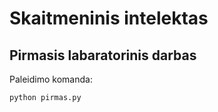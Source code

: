 # Skaitmeninis intelektas

## Pirmasis labaratorinis darbas

Paleidimo komanda:

```sh
python pirmas.py
```
